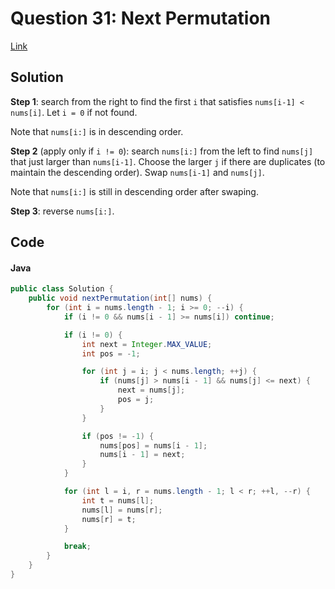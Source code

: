 # Question 31: Next Permutation
[Link](https://leetcode.com/problems/next-permutation)

## Solution
**Step 1**: search from the right to find the first `i` that satisfies `nums[i-1] < nums[i]`. 
Let `i = 0` if not found.

Note that `nums[i:]` is in descending order.

**Step 2** (apply only if `i != 0`): search `nums[i:]` from the left to find `nums[j]` that just larger than `nums[i-1]`. 
Choose the larger `j` if there are duplicates (to maintain the descending order). 
Swap `nums[i-1]` and `nums[j]`.

Note that `nums[i:]` is still in descending order after swaping.

**Step 3**: reverse `nums[i:]`.

## Code
#### Java
```java
public class Solution {
    public void nextPermutation(int[] nums) {
        for (int i = nums.length - 1; i >= 0; --i) {
            if (i != 0 && nums[i - 1] >= nums[i]) continue;

            if (i != 0) {
                int next = Integer.MAX_VALUE;
                int pos = -1;

                for (int j = i; j < nums.length; ++j) {
                    if (nums[j] > nums[i - 1] && nums[j] <= next) {
                        next = nums[j];
                        pos = j;
                    }
                }

                if (pos != -1) {
                    nums[pos] = nums[i - 1];
                    nums[i - 1] = next;
                }
            }

            for (int l = i, r = nums.length - 1; l < r; ++l, --r) {
                int t = nums[l];
                nums[l] = nums[r];
                nums[r] = t;
            }

            break;
        }
    }
}
```
